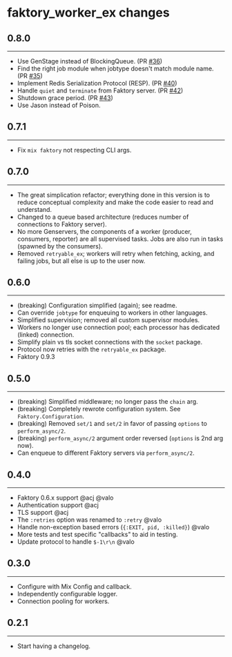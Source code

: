 # faktory_worker_ex changes

## 0.8.0
-----------
* Use GenStage instead of BlockingQueue. (PR [#36](https://github.com/cjbottaro/faktory_worker_ex/pull/36))
* Find the right job module when jobtype doesn't match module name. (PR [#35](https://github.com/cjbottaro/faktory_worker_ex/pull/35))
* Implement Redis Serialization Protocol (RESP). (PR [#40](https://github.com/cjbottaro/faktory_worker_ex/pull/40))
* Handle `quiet` and `terminate` from Faktory server. (PR [#42](https://github.com/cjbottaro/faktory_worker_ex/pull/42))
* Shutdown grace period. (PR [#43](https://github.com/cjbottaro/faktory_worker_ex/pull/43))
* Use Jason instead of Poison.


## 0.7.1
-----------
* Fix `mix faktory` not respecting CLI args.

## 0.7.0
-----------
* The great simplication refactor; everything done in this version is to reduce conceptual complexity and make the code easier to read and understand.
* Changed to a queue based architecture (reduces number of connections to Faktory server).
* No more Genservers, the components of a worker (producer, consumers, reporter) are all supervised tasks. Jobs are also run in tasks (spawned by the consumers).
* Removed `retryable_ex`; workers will retry when fetching, acking, and failing jobs, but all else is up to the user now.

## 0.6.0
-----------
* (breaking) Configuration simplified (again); see readme.
* Can override `jobtype` for enqueuing to workers in other languages.
* Simplified supervision; removed all custom supervisor modules.
* Workers no longer use connection pool; each processor has dedicated (linked) connection.
* Simplify plain vs tls socket connections with the `socket` package.
* Protocol now retries with the `retryable_ex` package.
* Faktory 0.9.3

## 0.5.0
-----------
* (breaking) Simplified middleware; no longer pass the `chain` arg.
* (breaking) Completely rewrote configuration system. See `Faktory.Configuration`.
* (breaking) Removed `set/1` and `set/2` in favor of passing `options` to `perform_async/2`.
* (breaking) `perform_async/2` argument order reversed (`options` is 2nd arg now).
* Can enqueue to different Faktory servers via `perform_async/2`.

## 0.4.0
-----------
* Faktory 0.6.x support @acj @valo
* Authentication support @acj
* TLS support @acj
* The `:retries` option was renamed to `:retry` @valo
* Handle non-exception based errors (`{:EXIT, pid, :killed}`) @valo
* More tests and test specific "callbacks" to aid in testing.
* Update protocol to handle `$-1\r\n` @valo

## 0.3.0
-----------
* Configure with Mix Config and callback.
* Independently configurable logger.
* Connection pooling for workers.

## 0.2.1
-----------
* Start having a changelog.
